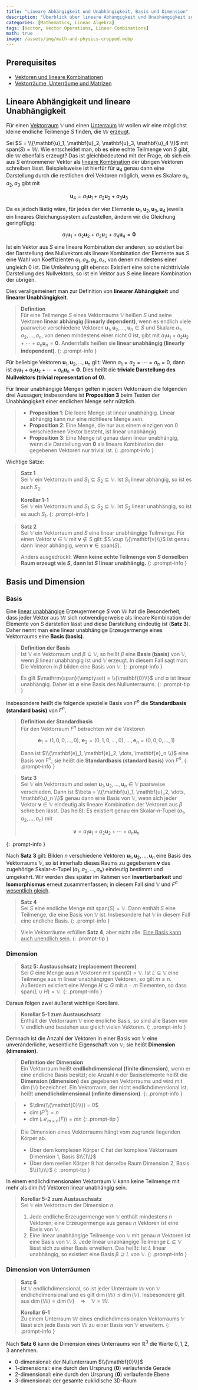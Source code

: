 ```yaml
---
title: "Lineare Abhängigkeit und Unabhängigkeit, Basis und Dimension"
description: "Überblick über lineare Abhängigkeit und Unabhängigkeit sowie Basis und Dimension von Vektorräumen: Definitionen, zentrale Sätze, Korollare und anschauliche Beispiele."
categories: [Mathematics, Linear Algebra]
tags: [Vector, Vector Operations, Linear Combinations]
math: true
image: /assets/img/math-and-physics-cropped.webp
---
```


## Prerequisites
- [Vektoren und lineare Kombinationen](/posts/vectors-and-linear-combinations/)
- [Vektorräume, Unterräume und Matrizen](/posts/vector-spaces-subspaces-and-matrices/)

## Lineare Abhängigkeit und lineare Unabhängigkeit

Für einen [Vektorraum](/posts/vector-spaces-subspaces-and-matrices/#vektorräume) $\mathbb{V}$ und einen [Unterraum](/posts/vector-spaces-subspaces-and-matrices/#unterräume) $\mathbb{W}$ wollen wir eine möglichst kleine endliche Teilmenge $S$ finden, die $\mathbb{W}$ [erzeugt](/posts/vectors-and-linear-combinations/#lineare-kombination-cmathbfv--dmathbfw).

Sei $S = \\{\mathbf{u}_1, \mathbf{u}_2, \mathbf{u}_3, \mathbf{u}_4 \\}$ mit $\mathrm{span}(S) = \mathbb{W}$. Wie entscheidet man, ob es eine echte Teilmenge von $S$ gibt, die $\mathbb{W}$ ebenfalls erzeugt? Das ist gleichbedeutend mit der Frage, ob sich ein aus $S$ entnommener Vektor als [lineare Kombination](/posts/vectors-and-linear-combinations/#lineare-kombinationen-von-vektoren) der übrigen Vektoren schreiben lässt. Beispielsweise ist hierfür für $\mathbf{u}_4$ genau dann eine Darstellung durch die restlichen drei Vektoren möglich, wenn es Skalare $a_1, a_2, a_3$ gibt mit

$$ \mathbf{u}_4 = a_1\mathbf{u}_1 + a_2\mathbf{u}_2 + a_3\mathbf{u}_3 $$

Da es jedoch lästig wäre, für jedes der vier Elemente $\mathbf{u}_1, \mathbf{u}_2, \mathbf{u}_3, \mathbf{u}_4$ jeweils ein lineares Gleichungssystem aufzustellen, ändern wir die Gleichung geringfügig:

$$ a_1\mathbf{u}_1 + a_2\mathbf{u}_2 + a_3\mathbf{u}_3 + a_4\mathbf{u}_4 = \mathbf{0} $$

Ist ein Vektor aus $S$ eine lineare Kombination der anderen, so existiert bei der Darstellung des Nullvektors als lineare Kombination der Elemente aus $S$ eine Wahl von Koeffizienten $a_1, a_2, a_3, a_4$, von denen mindestens einer ungleich $0$ ist. Die Umkehrung gilt ebenso: Existiert eine solche nichttriviale Darstellung des Nullvektors, so ist ein Vektor aus $S$ eine lineare Kombination der übrigen.

Dies verallgemeinert man zur Definition von **linearer Abhängigkeit** und **linearer Unabhängigkeit**.

> **Definition**  
> Für eine Teilmenge $S$ eines Vektorraums $\mathbb{V}$ heißen $S$ und seine Vektoren **linear abhängig (linearly dependent)**, wenn es endlich viele paarweise verschiedene Vektoren $\mathbf{u}_1, \mathbf{u}_2, \dots, \mathbf{u}_n \in S$ und Skalare $a_1, a_2, \dots, a_n$, von denen mindestens einer nicht $0$ ist, gibt mit $a_1\mathbf{u}_1 + a_2\mathbf{u}_2 + \cdots + a_n\mathbf{u}_n = \mathbf{0}$. Andernfalls heißen sie **linear unabhängig (linearly independent)**.
{: .prompt-info }

Für beliebige Vektoren $\mathbf{u}_1, \mathbf{u}_2, \dots, \mathbf{u}_n$ gilt: Wenn $a_1 = a_2 = \cdots = a_n = 0$, dann ist $a_1\mathbf{u}_1 + a_2\mathbf{u}_2 + \cdots + a_n\mathbf{u}_n = \mathbf{0}$. Dies heißt die **triviale Darstellung des Nullvektors (trivial representation of 0)**.

Für linear unabhängige Mengen gelten in jedem Vektorraum die folgenden drei Aussagen; insbesondere ist **Proposition 3** beim Testen der Unabhängigkeit einer endlichen Menge sehr nützlich.

> - **Proposition 1**: Die leere Menge ist linear unabhängig. Linear abhängig kann nur eine nichtleere Menge sein.
> - **Proposition 2**: Eine Menge, die nur aus einem einzigen von $0$ verschiedenen Vektor besteht, ist linear unabhängig.
> - **Proposition 3**: Eine Menge ist genau dann linear unabhängig, wenn die Darstellung von $\mathbf{0}$ als lineare Kombination der gegebenen Vektoren nur trivial ist.
{: .prompt-info }

Wichtige Sätze:

> **Satz 1**  
> Sei $\mathbb{V}$ ein Vektorraum und $S_1 \subseteq S_2 \subseteq \mathbb{V}$. Ist $S_1$ linear abhängig, so ist es auch $S_2$.
>
> **Korollar 1-1**  
> Sei $\mathbb{V}$ ein Vektorraum und $S_1 \subseteq S_2 \subseteq \mathbb{V}$. Ist $S_2$ linear unabhängig, so ist es auch $S_1$.
{: .prompt-info }

> **Satz 2**  
> Sei $\mathbb{V}$ ein Vektorraum und $S$ eine linear unabhängige Teilmenge. Für einen Vektor $\mathbf{v} \in \mathbb{V}$ mit $\mathbf{v} \notin S$ gilt: $S \cup \\{\mathbf{v}\\}$ ist genau dann linear abhängig, wenn $\mathbf{v} \in \mathrm{span}(S)$.
>
> Anders ausgedrückt: **Wenn keine echte Teilmenge von $S$ denselben Raum erzeugt wie $S$, dann ist $S$ linear unabhängig.**
{: .prompt-info }

## Basis und Dimension

### Basis

Eine [linear unabhängige](#lineare-abhängigkeit-und-lineare-unabhängigkeit) Erzeugermenge $S$ von $\mathbb{W}$ hat die Besonderheit, dass jeder Vektor aus $\mathbb{W}$ sich notwendigerweise als lineare Kombination der Elemente von $S$ darstellen lässt und diese Darstellung eindeutig ist (**Satz 3**). Daher nennt man eine linear unabhängige Erzeugermenge eines Vektorraums eine **Basis (basis)**.

> **Definition der Basis**  
> Ist $\mathbb{V}$ ein Vektorraum und $\beta \subseteq \mathbb{V}$, so heißt $\beta$ eine **Basis (basis)** von $\mathbb{V}$, wenn $\beta$ linear unabhängig ist und $\mathbb{V}$ erzeugt. In diesem Fall sagt man: Die Vektoren in $\beta$ bilden eine Basis von $\mathbb{V}$.
{: .prompt-info }

> Es gilt $\mathrm{span}(\emptyset) = \\{\mathbf{0}\\}$ und $\emptyset$ ist linear unabhängig. Daher ist $\emptyset$ eine Basis des Nullunterraums.
{: .prompt-tip }

Insbesondere heißt die folgende spezielle Basis von $F^n$ die **Standardbasis (standard basis)** von $F^n$.

> **Definition der Standardbasis**  
> Für den Vektorraum $F^n$ betrachten wir die Vektoren
>
> $$ \mathbf{e}_1 = (1,0,0,\dots,0),\ \mathbf{e}_2 = (0,1,0,\dots,0),\ \dots, \mathbf{e}_n = (0,0,0,\dots,1) $$
>
> Dann ist $\\{\mathbf{e}_1, \mathbf{e}_2, \dots, \mathbf{e}_n \\}$ eine Basis von $F^n$; sie heißt die **Standardbasis (standard basis)** von $F^n$.
{: .prompt-info }

> **Satz 3**  
> Sei $\mathbb{V}$ ein Vektorraum und seien $\mathbf{u}_1, \mathbf{u}_2, \dots, \mathbf{u}_n \in \mathbb{V}$ paarweise verschieden. Dann ist $\beta = \\{\mathbf{u}_1, \mathbf{u}_2, \dots, \mathbf{u}_n \\}$ genau dann eine Basis von $\mathbb{V}$, wenn sich jeder Vektor $\mathbf{v} \in \mathbb{V}$ eindeutig als lineare Kombination der Vektoren aus $\beta$ schreiben lässt. Das heißt: Es existiert genau ein Skalar-$n$-Tupel $(a_1, a_2, \dots, a_n)$ mit
>
> $$ \mathbf{v} = a_1\mathbf{u}_1 + a_2\mathbf{u}_2 + \cdots + a_n\mathbf{u}_n $$
>
{: .prompt-info }

Nach **Satz 3** gilt: Bilden $n$ verschiedene Vektoren $\mathbf{u}_1, \mathbf{u}_2, \dots, \mathbf{u}_n$ eine Basis des Vektorraums $\mathbb{V}$, so ist innerhalb dieses Raums zu gegebenem $\mathbf{v}$ das zugehörige Skalar-$n$-Tupel $(a_1, a_2, \dots, a_n)$ eindeutig bestimmt und umgekehrt. Wir werden dies später im Rahmen von **Invertierbarkeit** und **Isomorphismus** erneut zusammenfassen; in diesem Fall sind $\mathbb{V}$ und $F^n$ <u>wesentlich gleich</u>.

> **Satz 4**  
> Sei $S$ eine endliche Menge mit $\mathrm{span}(S) = \mathbb{V}$. Dann enthält $S$ eine Teilmenge, die eine Basis von $\mathbb{V}$ ist. Insbesondere hat $\mathbb{V}$ in diesem Fall eine endliche Basis.
{: .prompt-info }

> Viele Vektorräume erfüllen **Satz 4**, aber nicht alle. <u>Eine Basis kann auch unendlich sein</u>.
{: .prompt-tip }

### Dimension

> **Satz 5: Austauschsatz (replacement theorem)**  
> Sei $G$ eine Menge aus $n$ Vektoren mit $\mathrm{span}(G) = \mathbb{V}$. Ist $L \subseteq \mathbb{V}$ eine Teilmenge aus $m$ linear unabhängigen Vektoren, so gilt $m \leq n$. Außerdem existiert eine Menge $H \subseteq G$ mit $n-m$ Elementen, so dass $\mathrm{span}(L \cup H) = \mathbb{V}$.
{: .prompt-info }

Daraus folgen zwei äußerst wichtige Korollare.

> **Korollar 5-1 zum Austauschsatz**  
> Enthält der Vektorraum $\mathbb{V}$ eine endliche Basis, so sind alle Basen von $\mathbb{V}$ endlich und bestehen aus gleich vielen Vektoren.
{: .prompt-info }

Demnach ist die Anzahl der Vektoren in einer Basis von $\mathbb{V}$ eine unveränderliche, wesentliche Eigenschaft von $\mathbb{V}$; sie heißt **Dimension (dimension)**.

> **Definition der Dimension**  
> Ein Vektorraum heißt **endlichdimensional (finite dimension)**, wenn er eine endliche Basis besitzt; die Anzahl $n$ der Basiselemente heißt die **Dimension (dimension)** des gegebenen Vektorraums und wird mit $\dim(\mathbb{V})$ bezeichnet. Ein Vektorraum, der nicht endlichdimensional ist, heißt **unendlichdimensional (infinite dimension)**.
{: .prompt-info }

> - $\dim(\\{\mathbf{0}\\}) = 0$
> - $\dim(F^n) = n$
> - $\dim(\mathcal{M}_{m \times n}(F)) = mn$
{: .prompt-tip }

> Die Dimension eines Vektorraums hängt vom zugrunde liegenden Körper ab.
> - Über dem komplexen Körper $\mathbb{C}$ hat der komplexe Vektorraum Dimension $1$, Basis $\\{1\\}$
> - Über dem reellen Körper $\mathbb{R}$ hat derselbe Raum Dimension $2$, Basis $\\{1,i\\}$
{: .prompt-tip }

In einem endlichdimensionalen Vektorraum $\mathbb{V}$ kann keine Teilmenge mit mehr als $\dim(\mathbb{V})$ Vektoren linear unabhängig sein.

> **Korollar 5-2 zum Austauschsatz**  
> Sei $\mathbb{V}$ ein Vektorraum der Dimension $n$.
> 1. Jede endliche Erzeugermenge von $\mathbb{V}$ enthält mindestens $n$ Vektoren; eine Erzeugermenge aus genau $n$ Vektoren ist eine Basis von $\mathbb{V}$.
> 2. Eine linear unabhängige Teilmenge von $\mathbb{V}$ mit genau $n$ Vektoren ist eine Basis von $\mathbb{V}$.
        3. Jede linear unabhängige Teilmenge $L \subseteq \mathbb{V}$ lässt sich zu einer Basis erweitern. Das heißt: Ist $L$ linear unabhängig, so existiert eine Basis $\beta \supseteq L$ von $\mathbb{V}$.
{: .prompt-info }

### Dimension von Unterräumen

> **Satz 6**  
> Ist $\mathbb{V}$ endlichdimensional, so ist jeder Unterraum $\mathbb{W}$ von $\mathbb{V}$ endlichdimensional und es gilt $\dim(\mathbb{W}) \leq \dim(\mathbb{V})$. Insbesondere gilt aus $\dim(\mathbb{W}) = \dim(\mathbb{V}) \quad \Rightarrow \quad \mathbb{V} = \mathbb{W}.$
>
> **Korollar 6-1**  
> Zu einem Unterraum $\mathbb{W}$ eines endlichdimensionalen Vektorraums $\mathbb{V}$ lässt sich jede Basis von $\mathbb{W}$ zu einer Basis von $\mathbb{V}$ erweitern.
{: .prompt-info }

Nach **Satz 6** kann die Dimension eines Unterraums von $\mathbb{R}^3$ die Werte $0,1,2,3$ annehmen.
- 0-dimensional: der Nullunterraum $\\{\mathbf{0}\\}$
- 1-dimensional: eine durch den Ursprung ($\mathbf{0}$) verlaufende Gerade
- 2-dimensional: eine durch den Ursprung ($\mathbf{0}$) verlaufende Ebene
- 3-dimensional: der gesamte euklidische 3D-Raum
